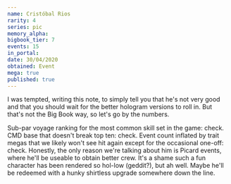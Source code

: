 ```yaml
---
name: Cristóbal Rios
rarity: 4
series: pic
memory_alpha:
bigbook_tier: 7
events: 15
in_portal:
date: 30/04/2020
obtained: Event
mega: true
published: true
---
```


I was tempted, writing this note, to simply tell you that he's not very good and that you should wait for the better hologram versions to roll in. But that's not the Big Book way, so let's go by the numbers.

Sub-par voyage ranking for the most common skill set in the game: check. CMD base that doesn't break top ten: check. Event count inflated by trait megas that we likely won't see hit again except for the occasional one-off: check. Honestly, the only reason we're talking about him is Picard events, where he'll be useable to obtain better crew. It's a shame such a fun character has been rendered so hol-low (geddit?), but ah well. Maybe he'll be redeemed with a hunky shirtless upgrade somewhere down the line.
